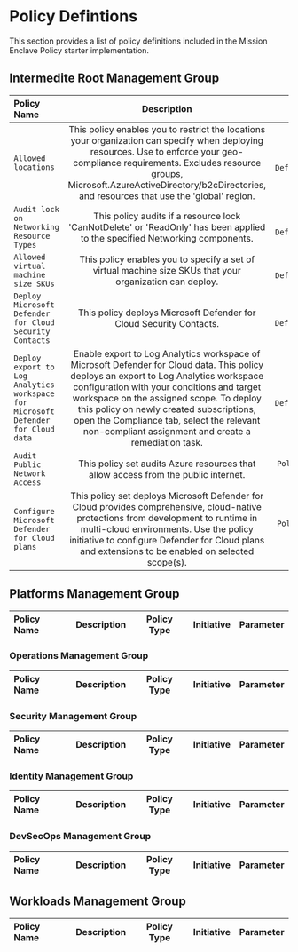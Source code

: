 # Policy Defintions

This section provides a list of policy definitions included in the Mission Enclave Policy starter implementation.

## Intermedite Root Management Group

| **Policy Name** | **Description** | **Policy Type** | **Initiative** | **Parameter** |
| :--- | :---: | :---: | :---: | :---: |
| `Allowed locations` | This policy enables you to restrict the locations your organization can specify when deploying resources. Use to enforce your geo-compliance requirements. Excludes resource groups, Microsoft.AzureActiveDirectory/b2cDirectories, and resources that use the 'global' region. |  `Policy Definition`,**Built-in**  | General Goverance | {"listOfAllowedLocations":{"value":["eastus","eastus2","westus","westus2"]}} |
| `Audit lock on Networking Resource Types` | This policy audits if a resource lock 'CanNotDelete' or 'ReadOnly' has been applied to the specified Networking components. |  `Policy Definition`,**Built-in**  | General Goverance | {"resourceTypes": {"type": "Array", "metadata": {"description": "Azure netowrking resource types to audit for Locks","displayName": "resourceTypes"},"defaultValue": ["microsoft.network/expressroutecircuits", "microsoft.network/expressroutegateways", "microsoft.network/virtualnetworks", "microsoft.network/virtualnetworkgateways", "microsoft.network/vpngateways", "microsoft.network/p2svpngateways"]}} |
| `Allowed virtual machine size SKUs` | This policy enables you to specify a set of virtual machine size SKUs that your organization can deploy.|  `Policy Definition`,**Built-in** | General Goverance | {"listOfAllowedSKUs":{"value":["Standard_DS1_v2","Standard_DS2_v2","Standard_DS3_v2","Standard_DS4_v2","Standard_DS5_v2","Standard_DS11_v2","Standard_DS12_v2","Standard_DS13_v2","Standard_DS14_v2","Standard_DS15_v2"]}} |
| `Deploy Microsoft Defender for Cloud Security Contacts` | This policy deploys Microsoft Defender for Cloud Security Contacts. |  `Policy Definition`,**Custom** | Security Goverance | "emailSecurityContact": {"type": "string","metadata": {"description": "Provide email address for Azure Security Center contact details","displayName": "Security contacts email address"},"defaultValue": "anoa@contoso.com"}, |
| `Deploy export to Log Analytics workspace for Microsoft Defender for Cloud data` | Enable export to Log Analytics workspace of Microsoft Defender for Cloud data. This policy deploys an export to Log Analytics workspace configuration with your conditions and target workspace on the assigned scope. To deploy this policy on newly created subscriptions, open the Compliance tab, select the relevant non-compliant assignment and create a remediation task. |  `Policy Definition`,**Custom** | Security Governance | |
| `Audit Public Network Access` | This policy set audits Azure resources that allow access from the public internet. |`Policy Definition Set`, **Built-in**   | Audit Public Network Access | |
| `Configure Microsoft Defender for Cloud plans` | This policy set deploys Microsoft Defender for Cloud provides comprehensive, cloud-native protections from development to runtime in multi-cloud environments. Use the policy initiative to configure Defender for Cloud plans and extensions to be enabled on selected scope(s). | `Policy Definition Set`, **Built-in**   |  Configure Microsoft Defender for Cloud plans |  |


## Platforms Management Group

| Policy Name | Description | Policy Type | Initiative | Parameter |
| :--- | :---: | :---: | :---: | :---: |

### Operations Management Group

| Policy Name | Description | Policy Type | Initiative | Parameter |
| :--- | :---: | :---: | :---: | :---: |

### Security Management Group

| Policy Name | Description | Policy Type | Initiative | Parameter |
| :--- | :---: | :---: | :---: | :---: |

### Identity Management Group

| Policy Name | Description | Policy Type | Initiative | Parameter |
| :--- | :---: | :---: | :---: | :---: |

### DevSecOps Management Group

| Policy Name | Description | Policy Type | Initiative | Parameter |
| :--- | :---: | :---: | :---: | :---: |

## Workloads Management Group

| Policy Name | Description | Policy Type | Initiative | Parameter |
| :--- | :---: | :---: | :---: | :---: |
